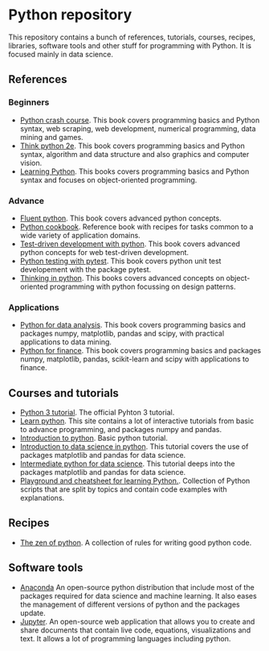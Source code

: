 <!-- Author: Alfredo Sánchez Alberca (asalber@ceu.es) -->

# Python repository

This repository contains a bunch of references, tutorials, courses, recipes, libraries, software tools and other stuff for programming with Python.
It is focused mainly in data science. 

## References

### Beginners

- [Python crash course](https://ehmatthes.github.io/pcc/). This book covers programming basics and Python syntax, web scraping, web development, numerical programming, data mining and games.
- [Think python 2e](http://greenteapress.com/wp/think-python-2e/). This book covers programming basics and Python syntax, algorithm and data structure and also graphics and computer vision.
- [Learning Python](http://shop.oreilly.com/product/0636920028154.do). This books covers programming basics and Python syntax and focuses on object-oriented programming.

### Advance

- [Fluent python](http://shop.oreilly.com/product/0636920032519.do). This book covers advanced python concepts.
- [Python cookbook](https://www.pythonbooks.org/python-cookbook-third-edition/). Reference book with recipes for tasks common to a wide variety of application domains.
- [Test-driven development with python](https://www.obeythetestinggoat.com/pages/book.html). This book covers advanced python concepts for web test-driven development.
- [Python testing with pytest](https://pragprog.com/book/bopytest/python-testing-with-pytest). This book covers python unit test developement with the package pytest.
- [Thinking in python](http://docs.linuxtone.org/ebooks/Python/Thinking_In_Python.pdf). This books covers advanced concepts on object-oriented programming with python focussing on design patterns.

### Applications

- [Python for data analysis](http://shop.oreilly.com/product/0636920050896.do). This book covers programming basics and packages numpy, matplotlib, pandas and scipy, with practical applications to data mining. 
- [Python for finance](http://shop.oreilly.com/product/0636920117728.do). This book covers programming basics and packages numpy, matplotlib, pandas, scikit-learn and scipy with applications to finance. 

## Courses and tutorials

- [Python 3 tutorial](https://docs.python.org/3/tutorial/index.html). The official Pyhton 3 tutorial.
- [Learn python](https://www.learnpython.org/). This site contains a lot of interactive tutorials from basic to advance programming, and packages numpy and pandas.
- [Introduction to python](https://www.datacamp.com/courses/intro-to-python-for-data-science). Basic python tutorial.
- [Introduction to data science in python](https://www.datacamp.com/courses/introduction-to-data-science-in-python). This tutorial covers the use of packages matplotlib and pandas for data science.
- [Intermediate python for data science](https://www.datacamp.com/courses/intermediate-python-for-data-science). This tutorial deeps into the packages matplotlib and pandas for data science.
- [Playground and cheatsheet for learning Python.](https://github.com/trekhleb/learn-python). Collection of Python scripts that are split by topics and contain code examples with explanations.

## Recipes

- [The zen of python](https://www.python.org/dev/peps/pep-0020/). A collection of rules for writing good python code.

## Software tools

- [Anaconda](https://www.anaconda.com/) An open-source python distribution that include most of the packages required for data science and machine learning. It also eases the management of different versions of python and the packages update.
- [Jupyter](https://jupyter.org/). An open-source web application that allows you to create and share documents that contain live code, equations, visualizations and text. It allows a lot of programming languages including python.